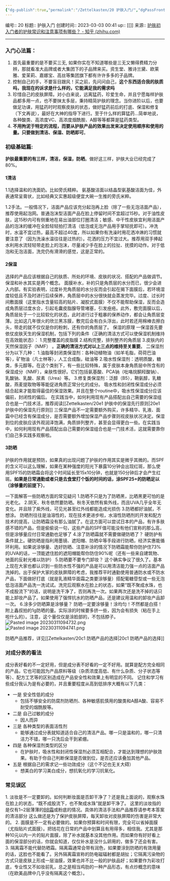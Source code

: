 ```yaml
---
{"dg-publish":true,"permalink":"/Zettelkasten/20 护肤入门/","dgPassFrontmatter":true}
---
```


编号:: 20
标题:: 护肤入门
创建时间:: 2023-03-03 00:41
up:: [[]]
来源:: [护肤初入门者的护肤常识和注意事项有哪些？ - 知乎 (zhihu.com)](https://www.zhihu.com/question/35212833/answer/108095336?utm_source=wechat_session)

---
### 入门心法篇：
1. 首先最重要的是不要买三无, 如果你实在不知道哪些是三无又懒得费精力分辨，那就看准大品牌或者大集团下的子品牌来买。资生堂、雅诗兰黛、欧莱雅、爱茉莉、嘉娜宝、高丝等集团旗下都有许许多多的子品牌。
2. 控制自己的手，不要盲目跟风！买之前，先问问自己，**这个东西适合我的肤质吗，我现在的诉求是什么样的，它能满足我的需求吗**
3. 珍惜自己的皮肤屏障。对小白来说，远离猛药，珍爱生命，并且宁愿每样护肤品都多用一点，也不要抹太多层，秉持精简护肤的理念。当你进阶以后，也要做足功课，用猛药时时观察皮肤的状态，做好猛药前后的打底、保湿和修复（下文再说），最好在大神的指导下进行。至于什么样的算猛药...简单地说，各种酸类、高浓度VC、高浓度烟酰胺、A醇等等都算是猛药类型。
4. **不用拘泥于特定的流程，而要从护肤产品的效果出发来决定使用顺序和使用的量。只要做到清洁、保湿、防晒即可**。


### 初级基础篇:
**护肤最重要的有三样，清洁，保湿，防晒**。做好这三样，护肤大业已经完成了80%。

#### 1清洁
1.1选择温和的洗面奶。比如旁氏精粹。
氨基酸洁面以结晶型氨基酸洁面为佳，外表通常呈膏状，比如经典又实惠超级便宜大碗一生推的旁氏米粹。

1.2手法。一般情况下，洁面产品应该充分起泡再上脸（除了一些无泡洁面产品），推荐使用起泡网。普通泡沫型洁面产品在脸上停留时间不宜超过15秒。对于油性皮肤，这15秒内可有侧重地在易出油部位打圈清洁；敏感、中干性皮肤宜利用洁面产品的泡沫的缓冲在全脸轻轻拍打清洁（低泡或无泡产品用手掌轻抚即可）。冲洗时，水温不宜过热，最高不超过40度，所以如果你有洗澡时用花洒冲淋的习惯就要注意了（因为洗澡水温往往是过热的）。花洒的压力不宜过大。推荐用双手捧起水利用水流轻轻带走脸上的泡沫，尽量减少手在脸上的拉扯、抚摸的动作。对于低泡和无泡洁面，洗完仍有滑滑的感觉，这是正常的。

#### 2保湿
选择的产品应该根据自己的肤质、所处的环境、皮肤的状况、搭配的产品做调节。 保湿和补水其实是两个概念。 面膜补水，补的只是角质层的水分而已，很少会进入内部。有实验表明，过度补充角质层的水分反而会引起在揭下面膜后，若环境湿度较低且不及时进行后续保养，角质层中的水分很快就会蒸发完毕。过度、过长时间敷面膜（这里指水含量较高的贴片、凝胶式面膜）不仅不能帮助保湿，反而会造成角质层过度水合，引起毛囊皮脂腺导管堵塞，引发痤疮。此外，敷完面膜以后，角质层处于一个比较软化的状态，此时进行过于粗暴的保养动作，都会让角质层变薄。比如这几年很火的欣兰黑冻膜，敷完后会有白头浮出，此时若还用棉棒去擦白头，带走的就不仅仅是你的粉刺，还有你的角质层了。 
保湿的原理 
一保湿首先要依仗皮肤天生的保湿机制，包括下列的条件（正确的清洁方式可以使保湿机制维持在高效能状态）： 1.完整覆盖的皮脂膜 2.结构完整，排列整齐的角质层 3.皮肤内的天然保湿因子（NMF） 。**正确的清洁方式对以上三点的维持至关重要**。
二保湿剂分为以下几种： 1.油脂等封闭类保湿剂：各种动植物油（如羊毛脂，荷荷巴油等），矿物油（凡士林等），人工合成酯，硅油等 2.吸水性保湿剂：透明质酸，糖类，多元醇等。在这个类别下，有一些比较特殊，属于皮肤本身角质层中所含有的保湿成分（NMF），亲肤性很好。它们包括氨基酸、PCA钠（吡咯烷酮羟酸钠）、乳酸钠、乳酸、尿素（Urea）等。 3.修复类保湿剂：泛醇（B5），鞘氨醇，乳糖酸，燕麦提取物等等能促进角质正常分化的成分。 吸水性和封闭性保湿成分必须结合起来才能取得最佳的保湿效果。并且在整个routine中，吸水性保湿成分应该偏前，封闭性的偏后。 在实践当中，如何利用现有产品搭配出自己需要的保湿组合也是一门技术活，推荐阅读[[Zettelkasten/20e1 护肤中的保湿先行原则\|20e1 护肤中的保湿先行原则]] 
三保湿产品不一定需要额外购买，许多精华、乳液、面霜中已经含有保湿成分，是否需要额外增加保湿产品步骤则视皮肤状况决定。保湿到位的皮肤应该外观润泽饱满，角质排列整齐，甚至会显得更白一些。在实践当中，如何利用现有产品搭配出自己需要的保湿组合也是一门技术活，这就需要靠你们自己多实践多观察啦。

#### 3防晒

护肤的作用就是预防，如果真的出现问题了护肤的作用其实是微乎其微的。而SPF的含义可以这么理解，如果在某种强度的阳光下暴露10分钟会出现红斑，那么使用SPF15的防晒霜会将这个时间延长至15x10分钟，也就是150分钟后才会产生红斑。**如果是日常通勤或者只是去食堂打个饭的时间的话，涂SPF25+的防晒足以（涂够量的前提下）**。

一下面解答一些防晒方面的常见疑问 
1.防晒不只是为了防晒黑，比晒黑更可怕的是光老化。 
2.阴天、秋冬依然要防晒。秋冬天依然有紫外线，而且UVA几乎全年无变化。并且除了紫外线，可见光甚至红外线都能造成光损伤 
3.防晒都好油腻，不想涂。 防晒剂往往是油溶性的，现在技术更进步啦，水溶性防晒剂的开发和配方技术的提高，让防晒霜没有那么油腻了。在这方面可以尝试日本的产品，有许多肤感不错的产品，但是偷偷说一句，这些产品的SPF值可能没有他们宣称的那么高，但是涂够量应付日常通勤也足够了 
4.涂了防晒霜就不需要做硬防晒了？ 硬防护有条件就上。硬防晒是指利用墨镜、遮阳帽、防晒伞等手段进行防晒，经济实惠能循环利用。如果说涂够量、选好防晒、注意补涂的情况下防晒霜能帮你防护住73%的UVA的话，一顶能遮住脸的遮阳帽能帮你防住90%呢（还有一些来自建筑物、地面的反射光难以防护） 
5.防晒要不要专门卸妆？ 这个确实争议了很久了。基本上现在大家也都认识到一些防水性不强的产品是可以用清洁能力强一点的洁面产品洗掉的。出于保护大家的皮肤屏障的考虑，我推荐平时通勤使用普通防水或不防水产品，下面做好打底（就是乳液精华面霜之类要涂够量）搭配葡糖苷型或一些无泡低泡洁面产品洗一洗试试。洗完后观察水在脸上的状态，如果“既不聚成水珠，也不成股流下”的话，说明是洗干净了，否则再洗一次。如果两次还是洗不掉的话只能上卸妆产品了。如果使用了强悍抗水的防晒产品，还是建议用温和的卸妆产品卸一次。 
6.涂多少防晒算是涂够量？ 防晒一定要涂够量！涂均匀！不然都是白搭！附上鑫叔拍的1g防晒的量。实际涂的时候要多挤一些，因为会有损失（粘在手上啦什么的）。注意，这个量仅仅是涂脸部的，不包括脖子。
![Pasted image 20230311094732.png](/img/user/attachment/Pasted%20image%2020230311094732.png)
![Pasted image 20230311094741.png](/img/user/attachment/Pasted%20image%2020230311094741.png)

防晒产品推荐，详见[[Zettelkasten/20c1 防晒产品的选择\|20c1 防晒产品的选择]]


### 对成分表的看法
成分表好看的不一定好用，但是成分表不好看的一定不好用。就算是配方完全相同的产品，它也可能因为产品原料等级（杂质浓度高低、有什么杂质、分子状态等等）、配方工艺等的区别造成在产品安全性和效果上有明显的不同。
记住和学习有些成分我认为是有必要的，并且重要程度从高到低排序大概有以下几类：
- 一是 安全性低的成分
	- 包括不够安全的防腐剂防晒剂、各种敏感肌慎用的酸类和A醇A酸、容易不耐受的烟酰胺等。
- 二是 自己过敏的成分
	- 因人而异
- 三是 各种类型的表面活性剂
	- 能够通过成分表就知道适合自己的清洁产品。哪一只是温和的，哪一只清洁力不错，哪一只洗后会干到紧绷。
- 四是 各种保湿剂类型的区分
	- 在护肤时，吸水性和封闭性保湿剂必须互相配合，才能达到理想的护肤效果。有助于你自己判断保湿是否做到位，是否还应该叠加其他产品。
- 五是 根据自己的需求记一些功效成分（这个不记也无关大碍）
	- 想美白的学习美白成分，想抗氧化的学习抗氧化。

### 常见误区
1\. 淡妆是不一定要卸的。如何判断妆面是否卸干净了？还是我上面说的，观察水珠在脸上的状态，“既不成股流下，也不聚成水珠”就是卸干净了。
这里的淡妆指的是仅有1~2层薄薄的[BB霜](https://www.zhihu.com/search?q=BB%E9%9C%9C&search_source=Entity&hybrid_search_source=Entity&hybrid_search_extra=%7B%22sourceType%22%3A%22answer%22%2C%22sourceId%22%3A108095336%7D)或粉底的情况。具体的清洁手法和产品推荐请参考本答案的清洁部分
这么做还是为了保护皮肤屏障，每天卸妆对皮肤屏障的伤害是非常大的。
2\. 面膜是不一定有必要做的。如果你预算和时间有限，完全可以省掉面膜（尤指贴片式面膜）。把钱花在日常的产品中划算且有用得多，相信我。尤其是那种10元以内一片的贴片面膜，除了补水就基本没其他作用。而如果你有好好看上面的保湿部分的话，你就会知道，仅仅补水是没什么卵用的，做多了还会有害。
3\. 隔离霜不能代替防晒霜。隔离霜通常会带有润色，如果要涂到防晒的有效用量的话，这脸也不能看了。另外隔离霜宣称的防电磁辐射都是胡扯；它隔离污染物的方式只是皮肤上形成一层油膜，效果也并不比一般的护肤品好；如果要作为彩妆打底，专业性又不如妆前乳，总之是相当鸡肋的一种产品形态，有点炒概念的意味（在欧美品牌中几乎没有隔离这个概念）。


